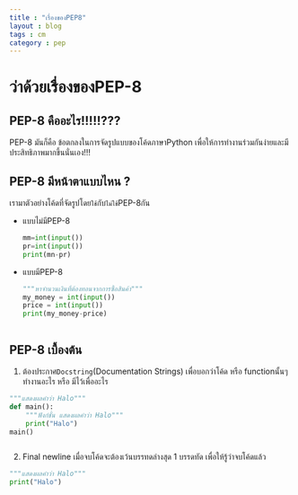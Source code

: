 ```yaml
---
title : "เรื่องของPEP8"
layout : blog
tags : cm
category : pep
---
```

# ว่าด้วยเรื่องของPEP-8
## PEP-8 คืออะไร!!!!!???
PEP-8 มันก็คือ ข้อตกลงในการจัดรูปแบบของโค้ดภาษาPython เพื่อให้การทำงานร่วมกันง่ายและมีประสิทธิภาพมากขึ้นนั่นเอง!!!

## PEP-8 มีหน้าตาแบบไหน ?
เรามาตัวอย่างโค้ดที่จัดรูปโดย`ใช้`กับ`ไม่ใช้`PEP-8กัน
+ แบบไม่มีPEP-8
   ```py
  mm=int(input())
  pr=int(input())
  print(mn-pr)
  ```
+ แบบมีPEP-8
  ```py
  """หาจำนวนเงินที่ต้องทอนจากการซื้อสินค้า"""
  my_money = int(input())
  price = int(input())
  print(my_money-price)
  
  
  
  ```

## PEP-8  เบื้องต้น
1. ต้องประกาศ`Docstring`(Documentation Strings) เพื่อบอกว่าโค้ด หรือ functionนั้นๆทำงานอะไร หรือ มีไว้เพื่ออะไร
```py
"""แสดงผลคำว่า Halo"""
def main():
    """ฟังก์ชั่น แสดงผลคำว่า Halo"""
    print("Halo")
main()



```
2.  Final newline เมื่อจบโค้ดจะต้องเว้นบรรทดล่างสุด 1 บรรดทัด เพื่อให้รู้ว่าจบโค้ดแล้ว
```py
"""แสดงผลคำว่า Halo"""
print("Halo")



```
